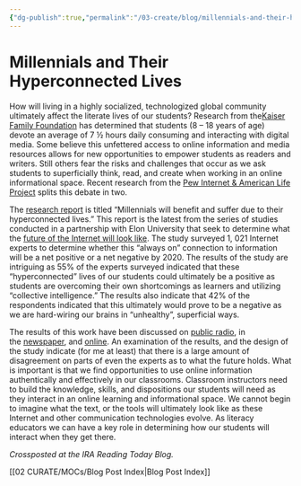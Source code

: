```yaml
---
{"dg-publish":true,"permalink":"/03-create/blog/millennials-and-their-hyperconnected-lives/","title":"Millennials and Their \"Hyperconnected\" Lives","tags":["icts","literacy","new-literacies","technology"]}
---
```


# Millennials and Their Hyperconnected Lives

How will living in a highly socialized, technologized global community ultimately affect the literate lives of our students? Research from the[Kaiser Family Foundation](http://www.kff.org/entmedia/mh012010pkg.cfm) has determined that students (8 – 18 years of age) devote an average of 7 ½ hours daily consuming and interacting with digital media. Some believe this unfettered access to online information and media resources allows for new opportunities to empower students as readers and writers. Still others fear the risks and challenges that occur as we ask students to superficially think, read, and create when working in an online informational space. Recent research from the [Pew Internet & American Life Project](http://www.pewinternet.org/) splits this debate in two.

The [research report](http://www.pewinternet.org/Reports/2012/Hyperconnected-lives.aspx) is titled “Millennials will benefit and suffer due to their hyperconnected lives.” This report is the latest from the series of studies conducted in a partnership with Elon University that seek to determine what the [future of the Internet will look like](http://www.elon.edu/predictions/). The study surveyed 1, 021 Internet experts to determine whether this “always on” connection to information will be a net positive or a net negative by 2020. The results of the study are intriguing as 55% of the experts surveyed indicated that these “hyperconnected” lives of our students could ultimately be a positive as students are overcoming their own shortcomings as learners and utilizing “collective intelligence.” The results also indicate that 42% of the respondents indicated that this ultimately would prove to be a negative as we are hard-wiring our brains in “unhealthy”, superficial ways.

The results of this work have been discussed on [public radio](http://minnesota.publicradio.org/display/web/2012-03-01/daily-circuit-millenials-cognitive-function/), in the [newspaper](http://www.latimes.com/business/technology/la-fi-tn-pew-research-future-of-internet-survey-20120228,0,6379504.story), and [online](http://digitallife.today.msnbc.msn.com/_news/2012-02-29/10534621-millennials-benefit-and-suffer-from-hyperconnected-lives-report). An examination of the results, and the design of the study indicate (for me at least) that there is a large amount of disagreement on parts of even the experts as to what the future holds. What is important is that we find opportunities to use online information authentically and effectively in our classrooms. Classroom instructors need to build the knowledge, skills, and dispositions our students will need as they interact in an online learning and informational space. We cannot begin to imagine what the text, or the tools will ultimately look like as these Internet and other communication technologies evolve. As literacy educators we can have a key role in determining how our students will interact when they get there.

_Crossposted at the IRA Reading Today Blog._

[[02 CURATE/MOCs/Blog Post Index\|Blog Post Index]]